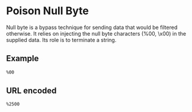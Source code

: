 # Poison Null Byte
Null byte is a bypass technique for sending data that would be filtered otherwise. It relies on injecting the null byte characters (%00, \x00) in the supplied data. Its role is to terminate a string.

## Example
```html
%00
```

## URL encoded
```html
%2500
```
